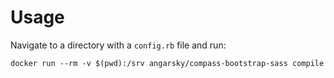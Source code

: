 # Usage

Navigate to a directory with a ```config.rb``` file and run:

```
docker run --rm -v $(pwd):/srv angarsky/compass-bootstrap-sass compile
```
